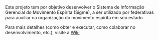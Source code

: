 Este projeto tem por objetivo desenvolver o Sistema de Informação Gerencial do Movimento Espírita (Sigme), a ser utilizado por federativas para auxiliar na organização do movimento espírita em seu estado.

Para mais detalhes (como obter e executar, como colaborar no desenvolvimento, etc.), visite a [Wiki](https://github.com/vitorsouza/Sigme/wiki)
